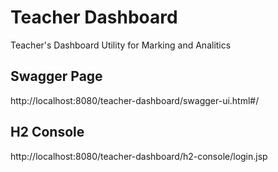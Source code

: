 # Teacher Dashboard
Teacher's Dashboard Utility for Marking and Analitics

## Swagger Page
http://localhost:8080/teacher-dashboard/swagger-ui.html#/

## H2 Console
http://localhost:8080/teacher-dashboard/h2-console/login.jsp